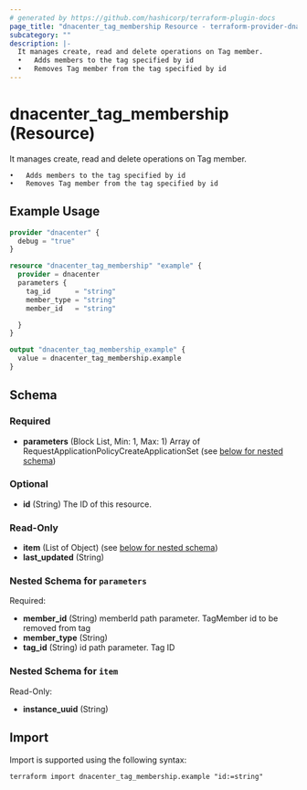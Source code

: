 ```yaml
---
# generated by https://github.com/hashicorp/terraform-plugin-docs
page_title: "dnacenter_tag_membership Resource - terraform-provider-dnacenter"
subcategory: ""
description: |-
  It manages create, read and delete operations on Tag member.
  •   Adds members to the tag specified by id
  •   Removes Tag member from the tag specified by id
---
```


# dnacenter_tag_membership (Resource)

It manages create, read and delete operations on Tag member.

	•	Adds members to the tag specified by id
	•	Removes Tag member from the tag specified by id

## Example Usage

```terraform
provider "dnacenter" {
  debug = "true"
}

resource "dnacenter_tag_membership" "example" {
  provider = dnacenter
  parameters {
    tag_id      = "string"
    member_type = "string"
    member_id   = "string"

  }
}

output "dnacenter_tag_membership_example" {
  value = dnacenter_tag_membership.example
}
```

<!-- schema generated by tfplugindocs -->
## Schema

### Required

- **parameters** (Block List, Min: 1, Max: 1) Array of RequestApplicationPolicyCreateApplicationSet (see [below for nested schema](#nestedblock--parameters))

### Optional

- **id** (String) The ID of this resource.

### Read-Only

- **item** (List of Object) (see [below for nested schema](#nestedatt--item))
- **last_updated** (String)

<a id="nestedblock--parameters"></a>
### Nested Schema for `parameters`

Required:

- **member_id** (String) memberId path parameter. TagMember id to be removed from tag
- **member_type** (String)
- **tag_id** (String) id path parameter. Tag ID


<a id="nestedatt--item"></a>
### Nested Schema for `item`

Read-Only:

- **instance_uuid** (String)

## Import

Import is supported using the following syntax:

```shell
terraform import dnacenter_tag_membership.example "id:=string"
```
